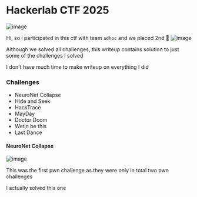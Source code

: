<h1> Hackerlab CTF 2025 </h1>

![image](https://github.com/user-attachments/assets/aa819318-6a88-4392-b2aa-8ac245b4b21f)

Hi, so i participated in this ctf with team `adhoc` and we placed 2nd 🫠
![image](https://github.com/user-attachments/assets/bc7db4f2-d975-44ac-98f8-084a4763c2f5)

Although we solved all challenges, this writeup contains solution to just some of the challenges I solved

I don't have much time to make writeup on everything I did

### Challenges
- NeuroNet Collapse
- Hide and Seek
- HackTrace
- MayDay
- Doctor Doom
- Wetin be this
- Last Dance


#### NeuroNet Collapse
![image](https://github.com/user-attachments/assets/7a101c2b-5414-4756-b874-a5256ef81555)

This was the first pwn challenge as they were only in total two pwn challenges

I actually solved this one
